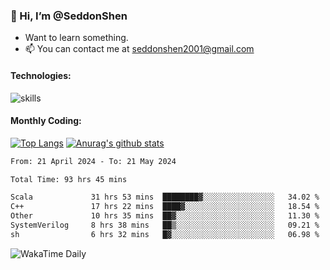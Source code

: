 ### 👋 Hi, I’m @SeddonShen
- Want to learn something.
- 📫 You can contact me at seddonshen2001@gmail.com

#### Technologies:

![skills](https://skillicons.dev/icons?i=scala,js,html,css,bootstrap,jquery,c,cpp,cloudflare,django,docker,flask,git,github,githubactions,linux,latex,mysql,nodejs,ps,php,pr,py,raspberrypi,redis,unreal,v,vscode,vue,bash)

#### Monthly Coding:
[![Top Langs](https://github-readme-stats.vercel.app/api/top-langs?username=seddonshen&show_icons=true&locale=en&layout=compact&hide=html&langs_count=8)](https://github.com/SeddonShen/)
[![Anurag's github stats](https://github-readme-stats.vercel.app/api?username=SeddonShen&count_private=true&show_icons=true)](https://github.com/anuraghazra/github-readme-stats)
<!--START_SECTION:waka-->

```txt
From: 21 April 2024 - To: 21 May 2024

Total Time: 93 hrs 45 mins

Scala             31 hrs 53 mins  ████████▓░░░░░░░░░░░░░░░░   34.02 %
C++               17 hrs 22 mins  ████▓░░░░░░░░░░░░░░░░░░░░   18.54 %
Other             10 hrs 35 mins  ██▓░░░░░░░░░░░░░░░░░░░░░░   11.30 %
SystemVerilog     8 hrs 38 mins   ██▒░░░░░░░░░░░░░░░░░░░░░░   09.21 %
sh                6 hrs 32 mins   █▓░░░░░░░░░░░░░░░░░░░░░░░   06.98 %
```

<!--END_SECTION:waka-->

![WakaTime Daily](https://wakatime.com/share/@seddon2001/61a7e342-5f12-4fea-bf92-1fac161e97d6.svg)
<!---
SeddonShen/SeddonShen is a ✨ special ✨ repository because its `README.md` (this file) appears on your GitHub profile.
You can click the Preview link to take a look at your changes.
--->
